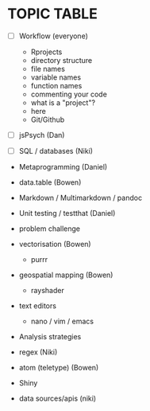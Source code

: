 # TOPIC TABLE
- [ ] Workflow (everyone)
  - Rprojects
  - directory structure
  - file names
  - variable names
  - function names
  - commenting your code
  - what is a "project"?
  - here
  - Git/Github


- [ ] jsPsych (Dan)
- [ ] SQL / databases (Niki)
- Metaprogramming (Daniel)
- data.table (Bowen)
- Markdown / Multimarkdown / pandoc
- Unit testing / testthat (Daniel)

- problem challenge
- vectorisation (Bowen)
  - purrr
- geospatial mapping (Bowen)
  - rayshader  
- text editors
  - nano / vim / emacs
- Analysis strategies
- regex (Niki)
- atom (teletype) (Bowen)
- Shiny
- data sources/apis (niki)
